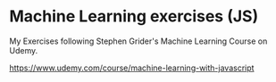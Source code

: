 # Machine Learning exercises (JS)

My Exercises following Stephen Grider's Machine Learning Course on Udemy. 

https://www.udemy.com/course/machine-learning-with-javascript
